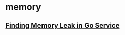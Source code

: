 # memory

## [Finding Memory Leak in Go Service](https://www.nylas.com/blog/finding-memory-leak-in-go-service-dev/)
